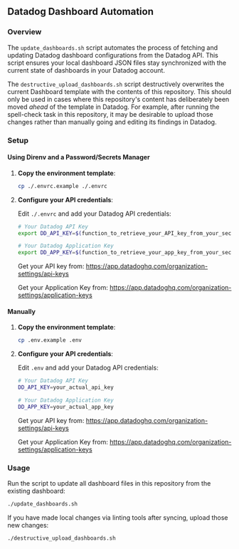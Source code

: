 ## Datadog Dashboard Automation

### Overview

The `update_dashboards.sh` script automates the process of fetching and updating Datadog dashboard
configurations from the Datadog API. This script ensures your local dashboard JSON files stay
synchronized with the current state of dashboards in your Datadog account.

The `destructive_upload_dashboards.sh` script destructively overwrites the current Dashboard
template with the contents of this repository. This should only be used in cases where this
repository's content has deliberately been moved *ahead* of the template in Datadog. For example,
after running the spell-check task in this repository, it may be desirable to upload those changes
rather than manually going and editing its findings in Datadog.

### Setup

#### Using Direnv and a Password/Secrets Manager

1. **Copy the environment template**:

   ```bash
   cp ./.envrc.example ./.envrc
   ```

1. **Configure your API credentials**:

   Edit `./.envrc` and add your Datadog API credentials:
   ```bash
   # Your Datadog API Key
   export DD_API_KEY=$(function_to_retrieve_your_API_key_from_your_secrets_manager)

   # Your Datadog Application Key
   export DD_APP_KEY=$(function_to_retrieve_your_app_key_from_your_secrets_manager)
   ```

   Get your API key from: https://app.datadoghq.com/organization-settings/api-keys

   Get your Application Key from: https://app.datadoghq.com/organization-settings/application-keys

#### Manually

1. **Copy the environment template**:

   ```bash
   cp .env.example .env
   ```

1. **Configure your API credentials**:

   Edit `.env` and add your Datadog API credentials:
   ```bash
   # Your Datadog API Key
   DD_API_KEY=your_actual_api_key

   # Your Datadog Application Key
   DD_APP_KEY=your_actual_app_key
   ```

   Get your API key from: https://app.datadoghq.com/organization-settings/api-keys

   Get your Application Key from: https://app.datadoghq.com/organization-settings/application-keys

### Usage

Run the script to update all dashboard files in this repository from the existing dashboard:

```bash
./update_dashboards.sh
```

If you have made local changes via linting tools after syncing, upload those new changes:

```bash
./destructive_upload_dashboards.sh
```
